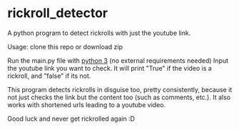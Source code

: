 # rickroll_detector
A python program to detect rickrolls with just the youtube link.

Usage: clone this repo or download zip

Run the main.py file with [python 3](https://www.python.org/downloads/) (no external requirements needed)
Input the youtube link you want to check.
It will print "True" if the video is a rickroll, and "false" if its not.

This program detects rickrolls in disguise too, pretty consistently, because it not just checks the link but the content too (such as comments, etc.).
It also works with shortened urls leading to a youtube video.

Good luck and never get rickrolled again :D
